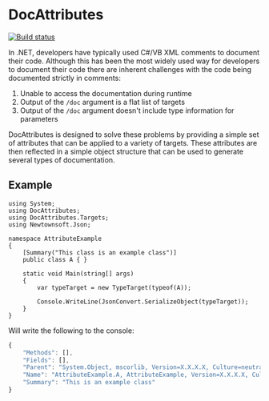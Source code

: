 # DocAttributes

[![Build status](https://ci.appveyor.com/api/projects/status/xemthlllskj6adu2/branch/master?svg=true)](https://ci.appveyor.com/project/jzarob/docattributes/branch/master)

In .NET, developers have typically used C#/VB XML comments to document their code. Although this has been the most
widely used way for developers to document their code there are inherent challenges with the code being documented
strictly in comments:

1. Unable to access the documentation during runtime
2. Output of the `/doc` argument is a flat list of targets
3. Output of the `/doc` argument doesn't include type information for parameters

DocAttributes is designed to solve these problems by providing a simple set of attributes that can be applied to a
variety of targets. These attributes are then reflected in a simple object structure that can be used to generate
several types of documentation.

## Example

```charp
using System;
using DocAttributes;
using DocAttributes.Targets;
using Newtownsoft.Json;

namespace AttributeExample
{
    [Summary("This class is an example class")]
    public class A { }
    
    static void Main(string[] args) 
    {
        var typeTarget = new TypeTarget(typeof(A));
        
        Console.WriteLine(JsonConvert.SerializeObject(typeTarget));
    }
}
```

Will write the following to the console:

```js
{
    "Methods": [],
    "Fields": [],
    "Parent": "System.Object, mscorlib, Version=X.X.X.X, Culture=neutral, PublicKeyToken=XXXXXXXXX",
    "Name": "AttributeExample.A, AttributeExample, Version=X.X.X.X, Culture=neutral, PublicKeyToken=XXXXXXXX",
    "Summary": "This is an example class"
}
```